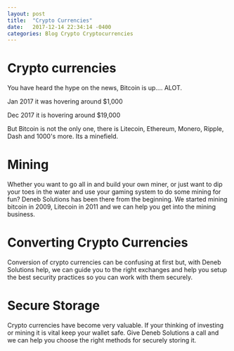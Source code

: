 ```yaml
---
layout: post
title:  "Crypto Currencies"
date:   2017-12-14 22:34:14 -0400
categories: Blog Crypto Cryptocurrencies
---
```


# Crypto currencies
You have heard the hype on the news, Bitcoin is up.... ALOT. 

Jan 2017 it was hovering around $1,000

Dec 2017 it is hovering around $19,000

But Bitcoin is not the only one, there is Litecoin, Ethereum, Monero, Ripple, Dash and 1000's more. Its a minefield.

# Mining
Whether you want to go all in and build your own miner, or just want to dip your toes in the water and use your gaming system to do some mining for fun?
Deneb Solutions has been there from the beginning. We started mining bitcoin in 2009, Litecoin in 2011 and we can help you get into the mining business. 

# Converting Crypto Currencies
Conversion of crypto currencies can be confusing at first but, with Deneb Solutions help, we can guide you to the right exchanges and help you setup the best security practices so you can work with them securely.

# Secure Storage
Crypto currencies have become very valuable. If your thinking of investing or mining it is vital keep your wallet safe. Give Deneb Solutions a call and we can help you choose the right methods for securely storing it.
